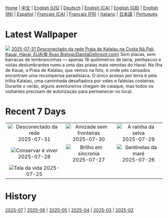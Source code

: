 [Home](../README.md) | [中文](zh-CN.md) | [English (US)](en-US.md) | [Deutsch](de-DE.md) | [English (CA)](en-CA.md) | [English (GB)](en-GB.md) | [English (IN)](en-IN.md) | [Español](es-ES.md) | [Français (CA)](fr-CA.md) | [Français (FR)](fr-FR.md) | [Italiano](it-IT.md) | [日本語](ja-JP.md) | [Português](pt-BR.md)

# Latest Wallpaper
![](https://www.bing.com/th?id=OHR.NaPaliKauai_PT-BR1647941765_UHD.jpg)
[2025-07-31 Desconectado da rede Praia de Kalalau na Costa Nā Pali, Kauai, Havaí, EUA(© Russ Bishop/DanitaDelimont.com)](https://www.bing.com/th?id=OHR.NaPaliKauai_PT-BR1647941765_UHD.jpg)
Sem placas, sem barracas de lembrancinhas — apenas 18 quilômetros de lama, penhascos e vistas deslumbrantes rumo a uma das praias mais remotas do Havaí. Na ilha de Kauai, a Praia de Kalalau, que vemos na foto, é onde pés cansados encontram uma recompensa paradisíaca. O único acesso por terra é pela trilha Kalalau, uma caminhada desafiadora por vales e falésias costeiras. Durante o verão, alguns aventureiros chegam de caiaque, mas todos os visitantes precisam de autorização para permanecer no local.

# Recent 7 Days
|  |  |  |
|:---:|:---:|:---:|
| ![](https://www.bing.com/th?id=OHR.NaPaliKauai_PT-BR1647941765_400x240.jpg "Desconectado da rede") 2025-07-31 | ![](https://www.bing.com/th?id=OHR.SaypeDubai_PT-BR3110184128_400x240.jpg "Amizade sem fronteiras") 2025-07-30 | ![](https://www.bing.com/th?id=OHR.TigerDay_PT-BR9994663817_400x240.jpg "A rainha da selva") 2025-07-29 |
| ![](https://www.bing.com/th?id=OHR.MongoliaYurts_PT-BR1789497655_400x240.jpg "Conservar é viver") 2025-07-28 | ![](https://www.bing.com/th?id=OHR.BlackfinBarracuda_PT-BR7423945711_400x240.jpg "Brilho em sincronia") 2025-07-27 | ![](https://www.bing.com/th?id=OHR.MangroveTwilight_PT-BR1374948765_400x240.jpg "Sentinelas da maré") 2025-07-26 |
| ![](https://www.bing.com/th?id=OHR.LasPalmas_PT-BR7218640401_400x240.jpg "Tela da vida") 2025-07-25 |  |  |

# History
[2025-07](../archives/wallpaper/pt-BR/w_2025_07.md) | [2025-06](../archives/wallpaper/pt-BR/w_2025_06.md) | [2025-05](../archives/wallpaper/pt-BR/w_2025_05.md) | [2025-04](../archives/wallpaper/pt-BR/w_2025_04.md) | [2025-03](../archives/wallpaper/pt-BR/w_2025_03.md) | [2025-02](../archives/wallpaper/pt-BR/w_2025_02.md)
